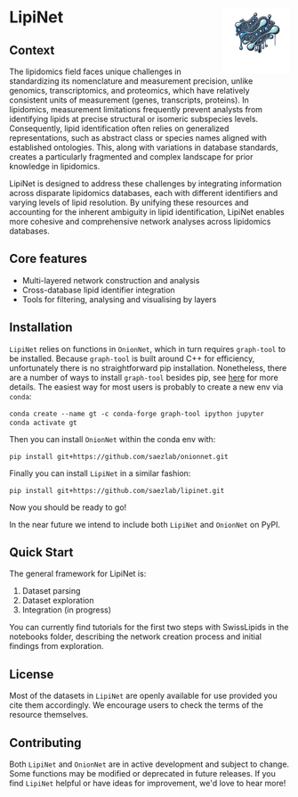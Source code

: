 # LipiNet <img src="./.assets/.lipinet_logo_v1_0051.png" alt="OnionNet Logo" width="120" align="right" />

## Context

The lipidomics field faces unique challenges in standardizing its nomenclature and measurement precision, unlike genomics, transcriptomics, and proteomics, which have relatively consistent units of measurement (genes, transcripts, proteins). In lipidomics, measurement limitations frequently prevent analysts from identifying lipids at precise structural or isomeric subspecies levels. Consequently, lipid identification often relies on generalized representations, such as abstract class or species names aligned with established ontologies. This, along with variations in database standards, creates a particularly fragmented and complex landscape for prior knowledge in lipidomics.

LipiNet is designed to address these challenges by integrating information across disparate lipidomics databases, each with different identifiers and varying levels of lipid resolution. By unifying these resources and accounting for the inherent ambiguity in lipid identification, LipiNet enables more cohesive and comprehensive network analyses across lipidomics databases.

## Core features 

- Multi-layered network construction and analysis 
- Cross-database lipid identifier integration 
- Tools for filtering, analysing and visualising by layers

## Installation

`LipiNet` relies on functions in `OnionNet`, which in turn requires `graph-tool` to be installed. Because `graph-tool` is built around C++ for efficiency, unfortunately there is no straightforward pip installation. Nonetheless, there are a number of ways to install `graph-tool` besides pip, see [here](https://graph-tool.skewed.de/installation.html) for more details. The easiest way for most users is probably to create a new env via `conda`:

```
conda create --name gt -c conda-forge graph-tool ipython jupyter
conda activate gt
```
Then you can install `OnionNet` within the conda env with:
```
pip install git+https://github.com/saezlab/onionnet.git
```
Finally you can install `LipiNet` in a similar fashion:
```
pip install git+https://github.com/saezlab/lipinet.git
```
Now you should be ready to go!

In the near future we intend to include both `LipiNet` and `OnionNet` on PyPI.

## Quick Start

The general framework for LipiNet is:
1. Dataset parsing
2. Dataset exploration
3. Integration (in progress)

You can currently find tutorials for the first two steps with SwissLipids in the notebooks folder, describing the network creation process and initial findings from exploration.

## License

Most of the datasets in `LipiNet` are openly available for use provided you cite them accordingly. We encourage users to check the terms of the resource themselves.

## Contributing 

Both `LipiNet` and `OnionNet` are in active development and subject to change. Some functions may be modified or deprecated in future releases. If you find `LipiNet` helpful or have ideas for improvement, we'd love to hear more!